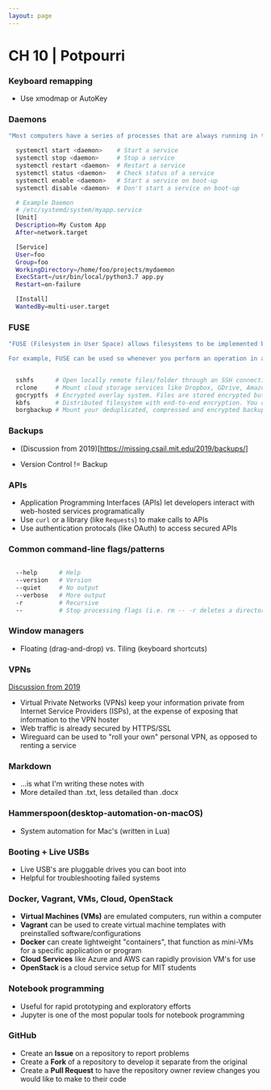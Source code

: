 ```yaml
---
layout: page
---
```


# CH 10 | Potpourri


### Keyboard remapping

* Use xmodmap or AutoKey

### Daemons

```Bash
"Most computers have a series of processes that are always running in the background rather than waiting for an user to launch them and interact with them. These processes are called daemons and the programs that run as daemons often end with a d to indicate so."

  systemctl start <daemon>    # Start a service   
  systemctl stop <daemon>     # Stop a service
  systemctl restart <daemon>  # Restart a service 
  systemctl status <daemon>   # Check status of a service
  systemctl enable <daemon>   # Start a service on boot-up
  systemctl disable <daemon>  # Don't start a service on boot-up

  # Example Daemon
  # /etc/systemd/system/myapp.service
  [Unit]
  Description=My Custom App
  After=network.target

  [Service]
  User=foo
  Group=foo
  WorkingDirectory=/home/foo/projects/mydaemon
  ExecStart=/usr/bin/local/python3.7 app.py
  Restart=on-failure

  [Install]
  WantedBy=multi-user.target
```

### FUSE

```bash
"FUSE (Filesystem in User Space) allows filesystems to be implemented by a user program. FUSE lets users run user space code for filesystem calls and then bridges the necessary calls to the kernel interfaces. In practice, this means that users can implement arbitrary functionality for filesystem calls.

For example, FUSE can be used so whenever you perform an operation in a virtual filesystem, that operation is forwarded through SSH to a remote machine, performed there, and the output is returned back to you. This way, local programs can see the file as if it was in your computer while in reality it’s in a remote server."


  sshfs      # Open locally remote files/folder through an SSH connection.
  rclone     # Mount cloud storage services like Dropbox, GDrive, Amazon S3 or Google Cloud Storage and open data locally.
  gocryptfs  # Encrypted overlay system. Files are stored encrypted but once the FS is mounted they appear as plaintext in the mountpoint.
  kbfs       # Distributed filesystem with end-to-end encryption. You can have private, shared and public folders.
  borgbackup # Mount your deduplicated, compressed and encrypted backups for ease of browsing.
```

### Backups

* (Discussion from 2019)[https://missing.csail.mit.edu/2019/backups/]

* Version Control != Backup

### APIs

* Application Programming Interfaces (APIs) let developers interact with web-hosted services programatically
* Use `curl` or a library (like `Requests`) to make calls to APIs
* Use authentication protocals (like OAuth) to access secured APIs

### Common command-line flags/patterns

```bash

  --help      # Help
  --version   # Version
  --quiet     # No output
  --verbose   # More output
  -r          # Recursive
  --          # Stop processing flags (i.e. rm -- -r deletes a directory named "-r")

```

### Window managers

* Floating (drag-and-drop) vs. Tiling (keyboard shortcuts)

### VPNs

[Discussion from 2019](https://missing.csail.mit.edu/2019/security/)

* Virtual Private Networks (VPNs) keep your information private from Internet Service Providers (ISPs), at the expense of exposing that information to the VPN hoster
* Web traffic is already secured by HTTPS/SSL
* Wireguard can be used to "roll your own" personal VPN, as opposed to renting a service

### Markdown

* ...is what I'm writing these notes with
* More detailed than .txt, less detailed than .docx

### Hammerspoon(desktop-automation-on-macOS)

* System automation for Mac's (written in Lua)

### Booting + Live USBs

* Live USB's are pluggable drives you can boot into 
* Helpful for troubleshooting failed systems

### Docker, Vagrant, VMs, Cloud, OpenStack

* **Virtual Machines (VMs)** are emulated computers, run within a computer
* **Vagrant** can be used to create virtual machine templates with preinstalled software/configurations
* **Docker** can create lightweight "containers", that function as mini-VMs for a specific application or program
* **Cloud Services** like Azure and AWS can rapidly provision VM's for use
* **OpenStack** is a cloud service setup for MIT students

### Notebook programming

* Useful for rapid prototyping and exploratory efforts
* Jupyter is one of the most popular tools for notebook programming

### GitHub

* Create an **Issue** on a repository to report problems
* Create a **Fork** of a repository to develop it separate from the original
* Create a **Pull Request** to have the repository owner review changes you would like to make to their code
